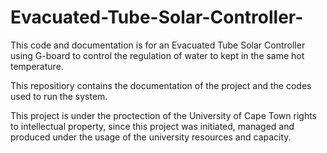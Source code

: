 # Evacuated-Tube-Solar-Controller-
This code and documentation is for an Evacuated Tube Solar Controller using G-board to control the regulation of water to kept in the same hot temperature. 

This repositiory contains the documentation of the project and the codes used to run the system. 

This project is under the proctection of the University of Cape Town rights to intellectual property, since this project was initiated, managed and produced under the usage of the university resources and capacity. 
